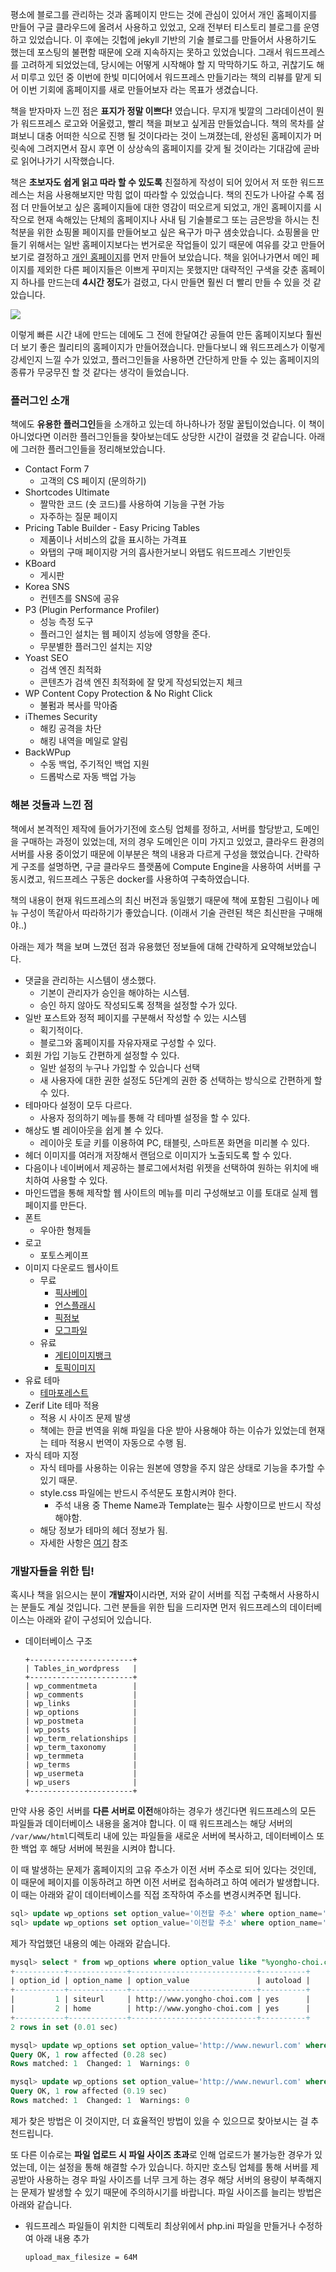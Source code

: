 평소에 블로그를 관리하는 것과 홈페이지 만드는 것에 관심이 있어서 개인 홈페이지를 만들어 구글 클라우드에 올려서 사용하고 있었고, 오래 전부터 티스토리 블로그를 운영하고 있었습니다. 이 후에는 깃헙에 jekyll 기반의 기술 블로그를 만들어서 사용하기도 했는데 포스팅의 불편함 때문에 오래 지속하지는 못하고 있었습니다. 그래서 워드프레스를 고려하게 되었었는데, 당시에는 어떻게 시작해야 할 지 막막하기도 하고, 귀찮기도 해서 미루고 있던 중 이번에 한빛 미디어에서 워드프레스 만들기라는 책의 리뷰를 맡게 되어 이번 기회에 홈페이지를 새로 만들어보자 라는 목표가 생겼습니다. 

책을 받자마자 느낀 점은 **표지가 정말 이쁘다!** 였습니다. 무지개 빛깔의 그라데이션이 뭔가 워드프레스 로고와 어울렸고, 빨리 책을 펴보고 싶게끔 만들었습니다. 책의 목차를 살펴보니 대충 어떠한 식으로 진행 될 것이다라는 것이 느껴졌는데, 완성된 홈페이지가 머릿속에 그려지면서 잠시 후면 이 상상속의 홈페이지를 갖게 될 것이라는 기대감에 곧바로 읽어나가기 시작했습니다. 

책은 **초보자도 쉽게 읽고 따라 할 수 있도록** 친절하게 작성이 되어 있어서 저 또한 워드프레스는 처음 사용해보지만 막힘 없이 따라할 수 있었습니다. 책의 진도가 나아갈 수록 점점 더 만들어보고 싶은 홈페이지들에 대한 영감이 떠오르게 되었고, 개인 홈페이지를 시작으로 현재 속해있는 단체의 홈페이지나 사내 팀 기술블로그 또는 금은방을 하시는 친척분을 위한 쇼핑몰 페이지를 만들어보고 싶은 욕구가 마구 샘솟았습니다. 쇼핑몰을 만들기 위해서는 일반 홈페이지보다는 번거로운 작업들이 있기 때문에 여유를 갖고 만들어보기로 결정하고 [개인 홈페이지](http://www.yongho-choi.com)를 먼저 만들어 보았습니다. 책을 읽어나가면서 메인 페이지를 제외한 다른 페이지들은 이쁘게 꾸미지는 못했지만 대략적인 구색을 갖춘 홈페이지 하나를 만드는데 **4시간 정도**가 걸렸고,  다시 만들면 훨씬 더 빨리 만들 수 있을 것 같았습니다. 

![](images/1.png)

이렇게 빠른 시간 내에 만드는 데에도 그 전에 한달여간 공들여 만든 홈페이지보다 훨씬 더 보기 좋은 퀄리티의 홈페이지가 만들어졌습니다. 만들다보니 왜 워드프레스가 이렇게 강세인지 느낄 수가 있었고, 플러그인들을 사용하면 간단하게 만들 수 있는 홈페이지의 종류가 무궁무진 할 것 같다는 생각이 들었습니다. 



### 플러그인 소개

책에도 **유용한 플러그인**들을 소개하고 있는데 하나하나가 정말 꿀팁이었습니다. 이 책이 아니었다면 이러한 플러그인들을 찾아보는데도 상당한 시간이 걸렸을 것 같습니다. 아래에 그러한 플러그인들을 정리해보았습니다.

- Contact Form 7
  - 고객의 CS 페이지 (문의하기)
- Shortcodes Ultimate
  - 짤막한 코드 (숏 코드)를 사용하여 기능을 구현 가능
  - 자주하는 질문 페이지
- Pricing Table Builder - Easy Pricing Tables
  - 제품이나 서비스의 값을 표시하는 가격표
  - 와탭의 구매 페이지랑 거의 흡사한거보니 와탭도 워드프레스 기반인듯
- KBoard
  - 게시판
- Korea SNS
  - 컨텐츠를 SNS에 공유
- P3 (Plugin Performance Profiler)
  - 성능 측정 도구
  - 플러그인 설치는 웹 페이지 성능에 영향을 준다.
  - 무분별한 플러그인 설치는 지양
- Yoast SEO
  - 검색 엔진 최적화
  - 콘텐츠가 검색 엔진 최적화에 잘 맞게 작성되었는지 체크
- WP Content Copy Protection & No Right Click
  - 불펌과 복사를 막아줌
- iThemes Security
  - 해킹 공격을 차단
  - 해킹 내역을 메일로 알림
- BackWPup
  - 수동 백업, 주기적인 백업 지원
  - 드롭박스로 자동 백업 가능




### 해본 것들과 느낀 점

책에서 본격적인 제작에 들어가기전에 호스팅 업체를 정하고, 서버를 할당받고, 도메인을 구매하는 과정이 있었는데, 저의 경우 도메인은 이미 가지고 있었고, 클라우드 환경의 서버를 사용 중이었기 때문에 이부분은 책의 내용과 다르게 구성을 했었습니다. 간략하게 구조를 설명하면, 구글 클라우드 플랫폼에 Compute Engine을 사용하여 서버를 구동시켰고, 워드프레스 구동은 docker를 사용하여 구축하였습니다.

책의 내용이 현재 워드프레스의 최신 버전과 동일했기 때문에 책에 포함된 그림이나 메뉴 구성이 똑같아서 따라하기가 좋았습니다. (이래서 기술 관련된 책은 최신판을 구매해야..)



아래는 제가 책을 보며 느꼈던 점과 유용했던 정보들에 대해 간략하게 요약해보았습니다.

- 댓글을 관리하는 시스템이 생소했다.
  - 기본이 관리자가 승인을 해야하는 시스템.
  - 승인 하지 않아도 작성되도록 정책을 설정할 수가 있다.
- 일반 포스트와 정적 페이지를 구분해서 작성할 수 있는 시스템
  - 획기적이다.
  - 블로그와 홈페이지를 자유자재로 구성할 수 있다.
- 회원 가입 기능도 간편하게 설정할 수 있다.
  - 일반 설정의 누구나 가입할 수 있습니다 선택
  - 새 사용자에 대한 권한 설정도 5단계의 권한 중 선택하는 방식으로 간편하게 할 수 있다.
- 테마마다 설정이 모두 다르다.
  - 사용자 정의하기 메뉴를 통해 각 테마별 설정을 할 수 있다.
- 해상도 별 레이아웃을 쉽게 볼 수 있다.
  - 레이아웃 토글 키를 이용하여 PC, 태블릿, 스마트폰 화면을 미리볼 수 있다.
- 헤더 이미지를 여러개 저장해서 랜덤으로 이미지가 노출되도록 할 수 있다.
- 다음이나 네이버에서 제공하는 블로그에서처럼 위젯을 선택하여 원하는 위치에 배치하여 사용할 수 있다.
- 마인드맵을 통해 제작할 웹 사이트의 메뉴를 미리 구성해보고 이를 토대로 실제 웹페이지를 만든다.
- 폰트
  - 우아한 형제들
- 로고
  - 포토스케이프
- 이미지 다운로드 웹사이트
  - 무료
    - [픽사베이](http://www.pixabay.com)
    - [언스플래시](https://unsplash.com)
    - [픽점보](http://picjumbo.com)
    - [모그파일](http://morguefile.com)
  - 유료
    - [게티이미지뱅크](http://www.gettyimagesbank.com)
    - [토픽이미지](http://www.topicimages.com)
- 유료 테마
  - [테마포레스트](http://themeforest.net)
- Zerif Lite 테마 적용
  - 적용 시 사이즈 문제 발생
  - 책에는 한글 번역을 위해 파일을 다운 받아 사용해야 하는 이슈가 있었는데 현재는 테마 적용시 번역이 자동으로 수행 됨.
- 자식 테마 지정
  - 자식 테마를 사용하는 이유는 원본에 영향을 주지 않은 상태로 기능을 추가할 수 있기 때문.
  - style.css 파일에는 반드시 주석문도 포함시켜야 한다.
    - 주석 내용 중 Theme Name과 Template는 필수 사항이므로 반드시 작성해야함.
  - 해당 정보가 테마의 헤더 정보가 됨.
  - 자세한 사항은 [여기](https://codex.wordpress.org/ko:Child_Themes) 참조




### 개발자들을 위한 팁!

혹시나 책을 읽으시는 분이 **개발자**이시라면, 저와 같이 서버를 직접 구축해서 사용하시는 분들도 계실 것입니다. 그런 분들을 위한 팁을 드리자면 먼저 워드프레스의 데이터베이스는 아래와 같이 구성되어 있습니다.

* 데이터베이스 구조

  ```
  +-----------------------+
  | Tables_in_wordpress   |
  +-----------------------+
  | wp_commentmeta        |
  | wp_comments           |
  | wp_links              |
  | wp_options            |
  | wp_postmeta           |
  | wp_posts              |
  | wp_term_relationships |
  | wp_term_taxonomy      |
  | wp_termmeta           |
  | wp_terms              |
  | wp_usermeta           |
  | wp_users              |
  +-----------------------+
  ```




만약 사용 중인 서버를 **다른 서버로 이전**해야하는 경우가 생긴다면 워드프레스의 모든 파일들과 데이터베이스 내용을 옮겨야 합니다. 이 때 워드프레스는 해당 서버의 `/var/www/html`디렉토리 내에 있는 파일들을 새로운 서버에 복사하고, 데이터베이스 또한 백업 후 해당 서버에 복원을 시켜야 합니다.

이 때 발생하는 문제가 홈페이지의 고유 주소가 이전 서버 주소로 되어 있다는 것인데, 이 때문에 페이지를 이동하려고 하면 이전 서버로 접속하려고 하여 에러가 발생합니다. 이 때는 아래와 같이 데이터베이스를 직접 조작하여 주소를 변경시켜주면 됩니다.

```sql
sql> update wp_options set option_value='이전할 주소' where option_name='siteurl';
sql> update wp_options set option_value='이전할 주소' where option_name='home';
```

제가 작업했던 내용의 예는 아래와 같습니다.

```sql
mysql> select * from wp_options where option_value like "%yongho-choi.com%";;
+-----------+-------------+----------------------------+----------+
| option_id | option_name | option_value               | autoload |
+-----------+-------------+----------------------------+----------+
|         1 | siteurl     | http://www.yongho-choi.com | yes      |
|         2 | home        | http://www.yongho-choi.com | yes      |
+-----------+-------------+----------------------------+----------+
2 rows in set (0.01 sec)

mysql> update wp_options set option_value='http://www.newurl.com' where option_name='siteurl';
Query OK, 1 row affected (0.28 sec)
Rows matched: 1  Changed: 1  Warnings: 0

mysql> update wp_options set option_value='http://www.newurl.com' where option_name='home';
Query OK, 1 row affected (0.19 sec)
Rows matched: 1  Changed: 1  Warnings: 0
```

제가 찾은 방법은 이 것이지만, 더 효율적인 방법이 있을 수 있으므로 찾아보시는 걸 추천드립니다. 



또 다른 이슈로는 **파일 업로드 시 파일 사이즈 초과**로 인해 업로드가 불가능한 경우가 있었는데, 이는 설정을 통해 해결할 수가 있습니다. 하지만 호스팅 업체를 통해 서버를 제공받아 사용하는 경우 파일 사이즈를 너무 크게 하는 경우 해당 서버의 용량이 부족해지는 문제가 발생할 수 있기 때문에 주의하시기를 바랍니다. 파일 사이즈를 늘리는 방법은 아래와 같습니다.

* 워드프레스 파일들이 위치한 디렉토리 최상위에서 php.ini 파일을 만들거나 수정하여 아래 내용 추가

  ```
  upload_max_filesize = 64M
  ```

  ​